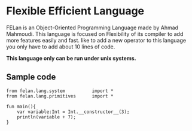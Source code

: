 # Flexible Efficient Language
FELan is an Object-Oriented Programming Language made by Ahmad Mahmoudi. This language is focused on Flexibility of its compiler to add more features easily and fast. like to add a new operator to this language you only have to add about 10 lines of code.

**This language only can be run under unix systems.**

## Sample code
```
from felan.lang.system          import *
from felan.lang.primitives      import *

fun main(){
    var variable:Int = Int.__constructor__(3);
    println(variable + 7);
}
```